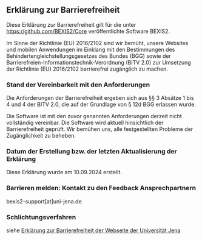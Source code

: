## Erklärung zur Barrierefreiheit

Diese Erklärung zur Barrierefreiheit gilt für die unter https://github.com/BEXIS2/Core veröffentlichte Software BEXIS2.

Im Sinne der Richtlinie (EU) 2016/2102 sind wir bemüht, unsere Websites und mobilen Anwendungen im Einklang mit den Bestimmungen des Behindertengleichstellungsgesetzes des Bundes (BGG)
sowie der Barrierefreien-Informationstechnik-Verordnung (BITV 2.0) zur Umsetzung der Richtlinie (EU) 2016/2102 barrierefrei zugänglich zu machen.

### Stand der Vereinbarkeit mit den An­for­der­ungen

Die Anforderungen der Barrierefreiheit ergeben sich aus §§ 3 Absätze 1 bis 4 und 4 der BITV 2.0, die auf der Grundlage von § 12d BGG erlassen wurde.

Die Software ist mit den zuvor genannten Anforderungen derzeit nicht vollständig vereinbar. Die Software wird aktuell hinsichtlich der Barrierefreiheit geprüft. Wir bemühen uns, alle festgestellten Probleme der Zugänglichkeit zu beheben.

### Datum der Erstellung bzw. der letzten Aktualisierung der Erklärung

Diese Erklärung wurde am 10.09.2024 erstellt.

### Barrieren melden: Kontakt zu den Feedback Ansprechpartnern

bexis2-support[at]uni-jena.de

### Schlichtungsverfahren

siehe [Erklärung zur Barrierefreiheit der Webseite der Universität Jena](https://www.uni-jena.de/41470/barrierefreiheit)
